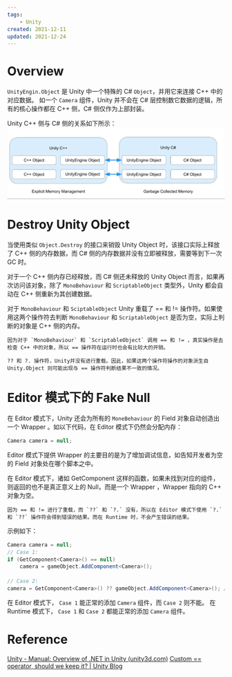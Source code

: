 ```yaml
---
tags:
    - Unity
created: 2021-12-11
updated: 2021-12-24
---
```

# Overview

`UnityEngin.Object` 是 Unity 中一个特殊的 C# `Object`，并用它来连接 C++ 中的对应数据。 如一个 `Camera` 组件，Unity 并不会在 C# 层控制数它数据的逻辑，所有的核心操作都在 C++ 侧，C# 侧仅作为上部封装。

Unity C++ 侧与 C# 侧的关系如下所示：
![](assets/Unity%20-%20Scripting%20Architecture%20-%20UnityEngin.Object/image-20211211183229890.png)

# Destroy Unity Object

当使用类似 `Object.Destroy` 的接口来销毁 Unity Object 时，该接口实际上释放了 C++ 侧的内存数据，而 C# 侧的内存数据并没有立即被释放，需要等到下一次 GC 时。

对于一个 C++ 侧内存已经释放，而 C# 侧还未释放的 Unity Object 而言，如果再次访问该对象，除了 `MonoBehaviour` 和 `ScriptableObject` 类型外，Unity 都会自动在 C++ 侧重新为其创建数据。

对于 `MonoBehaviour` 和 `SciptableObject` Unity 重载了 == 和 != 操作符。如果使用这两个操作符去判断 `MonoBehaviour` 和 `ScriptableObject` 是否为空，实际上判断的对象是 C++ 侧的内存。

```ad-note
因为对于 `MonoBehaviour` 和 `ScriptableObject` 调用 == 和 != ，真实操作是去检查 C++ 中的对象，所以 == 操作符在运行时也会有比较大的开销。
```

```ad-warning
?? 和 ?. 操作符，Unity并没有进行重载。因此，如果这两个操作符操作的对象派生自 Unity.Object 则可能出现与 == 操作符判断结果不一致的情况。
```

# Editor 模式下的 Fake Null

在 Editor 模式下，Unity 还会为所有的 `MoneBehaviour` 的 Field 对象自动创造出一个 Wrapper 。如以下代码，在 Editor 模式下仍然会分配内存：
```csharp
Camera camera = null;
```

Editor 模式下提供 Wrapper 的主要目的是为了增加调试信息，如告知开发者为空的 Field 对象处在哪个脚本之中。

在 Editor 模式下，诸如 GetComponent 这样的函数，如果未找到对应的组件，则返回的也不是真正意义上的 Null，而是一个 Wrapper ，Wrapper 指向的 C++ 对象为空。

```ad-tip
因为 == 和 != 进行了重载，而 `??` 和 `?.` 没有，所以在 Editor 模式下使用 `?.` 和 `??` 操作符会得到错误的结果。而在 Runtime 时，不会产生错误的结果。
```

示例如下：
```csharp
Camera camera = null;
// Case 1:
if (GetComponent<Camera>() == null)
    camera = gameObject.AddComponent<Camera>();

// Case 2:
camera = GetComponent<Camera>() ?? gameObject.AddComponent<Camera>(); // Result is still null
```

在 Editor 模式下， `Case 1` 能正常的添加 `Camera` 组件，而 `Case 2` 则不能。
在 Runtime 模式下， `Case 1` 和 `Case 2` 都能正常的添加 `Camera` 组件。

# Reference

 [Unity - Manual: Overview of .NET in Unity (unity3d.com)](https://docs.unity3d.com/2020.3/Documentation/Manual/overview-of-dot-net-in-unity.html)
 [Custom == operator, should we keep it? | Unity Blog](https://blog.unity.com/technology/custom-operator-should-we-keep-it)
